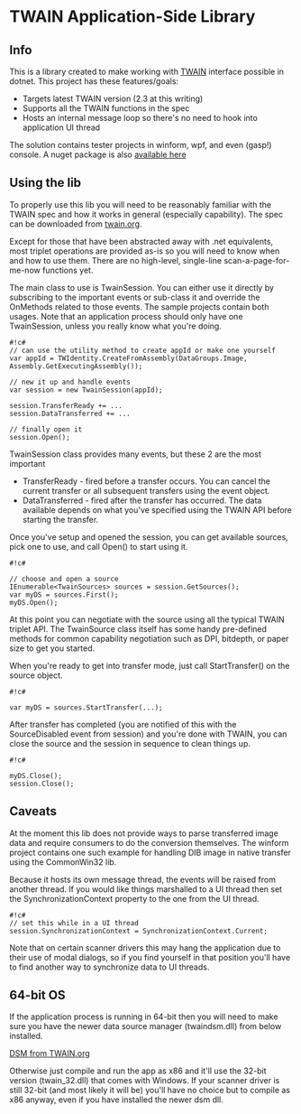 TWAIN Application-Side Library
==============================

Info
--------------------------------------
This is a library created to make working with [TWAIN](http://twain.org/) interface possible in dotnet. 
This project has these features/goals:

* Targets latest TWAIN version (2.3 at this writing)
* Supports all the TWAIN functions in the spec
* Hosts an internal message loop so there's no need to hook into application UI thread
 
The solution contains tester projects in winform, wpf, and even (gasp!) console. 
A nuget package is also [available here](https://www.nuget.org/packages/ntwain)

Using the lib
--------------------------------------
To properly use this lib you will need to be reasonably familiar with the TWAIN spec
and how it works in general (especially capability). 
The spec can be downloaded from [twain.org](http://twain.org/). 

Except for those that have been abstracted away with .net equivalents, most triplet operations are 
provided as-is so you will need to know when and how to use them. 
There are no high-level, single-line scan-a-page-for-me-now functions yet.

The main class to use is TwainSession. You can either use it directly by subscribing
to the important events or sub-class it and override the OnMethods related to those events.
The sample projects contain both usages. Note that an application process should only
have one TwainSession, unless you really know what you're doing.

```
#!c#
// can use the utility method to create appId or make one yourself
var appId = TWIdentity.CreateFromAssembly(DataGroups.Image, Assembly.GetExecutingAssembly());

// new it up and handle events
var session = new TwainSession(appId);

session.TransferReady += ...
session.DataTransferred += ...

// finally open it
session.Open();

```

TwainSession class provides many events, but these 2 are the most important

* TransferReady - fired before a transfer occurs. You can cancel the current transfer 
or all subsequent transfers using the event object.
* DataTransferred - fired after the transfer has occurred. The data available depends on 
what you've specified using the TWAIN API before starting the transfer.


Once you've setup and opened the session, you can get available sources, pick one to use,
and call Open() to start using it.


```
#!c#

// choose and open a source
IEnumerable<TwainSources> sources = session.GetSources();
var myDS = sources.First();
myDS.Open();

```

At this point you can negotiate with the source using all the typical TWAIN triplet API.
The TwainSource class itself has some handy pre-defined methods for common capability negotiation
such as DPI, bitdepth, or paper size to get you started.

When you're ready to get into transfer mode, just call StartTransfer() on the source object.

```
#!c#

var myDS = sources.StartTransfer(...);

```

After transfer has completed (you are notified of this with the SourceDisabled event from session) 
and you're done with TWAIN, you can close the source and the session in sequence to clean things up.

```
#!c#

myDS.Close();
session.Close();

```


Caveats
--------------------------------------
At the moment this lib does not provide ways to parse transferred image data and require
consumers to do the conversion themselves. The winform project contains one such 
example for handling DIB image in native transfer using the CommonWin32 lib.

Because it hosts its own message thread, the events will be raised from another thread. 
If you would like things marshalled to a UI thread then set the SynchronizationContext property
to the one from the UI thread. 

```
#!c#
// set this while in a UI thread
session.SynchronizationContext = SynchronizationContext.Current;

```
Note that on certain scanner drivers this may hang the 
application due to their use of modal dialogs, so if you find yourself in that position 
you'll have to find another way to synchronize data to UI threads. 


64-bit OS
--------------------------------------
If the application process is running in 64-bit then you will need to make sure you have the 
newer data source manager (twaindsm.dll) from below installed. 

[DSM from TWAIN.org](http://sourceforge.net/projects/twain-dsm/files/TWAIN%20DSM%202%20Win/)

Otherwise just compile and run the app as x86 and it'll use the 32-bit version (twain_32.dll) that comes with Windows.
If your scanner driver is still 32-bit (and most likely it will be) you'll have no choice but to
compile as x86 anyway, even if you have installed the newer dsm dll.
